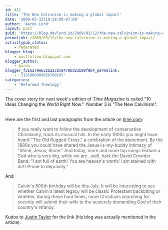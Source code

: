 ```yaml
---
id: 411
title: 'The New Calvinism is making a global impact'
date: '2009-03-12T19:58:00-07:00'
author: 'Aaron Lord'
layout: post
guid: 'https://blog.devlord.io/2009/03/12/the-new-calvinism-is-making-a-global-impact/'
permalink: /2009/03/12/the-new-calvinism-is-making-a-global-impact/
activitypub_status:
    - federated
blogger_blog:
    - mustfollow.blogspot.com
blogger_author:
    - Aaron
blogger_f316279e632a22cbc8478bd21b80f9b4_permalink:
    - '3191008009058700107'
categories:
    - 'Reformed Theology'
---
```


The cover story for next week's edition of <span class="Apple-style-span" style="font-style:italic;">Time Magazine</span> is called "10 Ideas Changing the World Right Now."  Number 3 is "The New Calvinism".<br /><div><br /></div><div>Here are the first and last paragraphs from the article on <a href="http://www.time.com/time/specials/packages/article/0,28804,1884779_1884782_1884760,00.html">time.com</a>:<br /><blockquote>If you really want to follow the development of conservative Christianity, track its musical hits. In the early 1900s you might have heard "The Old Rugged Cross," a celebration of the atonement. By the 1980s you could have shared the Jesus-is-my-buddy intimacy of "Shine, Jesus, Shine." And today, more and more top songs feature a God who is very big, while we are...well, hark the David Crowder Band: "I am full of earth/ You are heaven's worth/ I am stained with dirt/ Prone to depravity."</blockquote>And<br /><blockquote>Calvin's 500th birthday will be this July. It will be interesting to see whether Calvin's latest legacy will be classic Protestant backbiting or whether, during these hard times, more Christians searching for security will submit their wills to the austerely demanding God of their country's infancy.</blockquote><div>Kudos to <a href="http://theologica.blogspot.com/2009/03/time-magazine-new-calvinism-is-changing.html">Justin Taylor</a> for the link (his blog was actually mentioned in the article).</div></div>